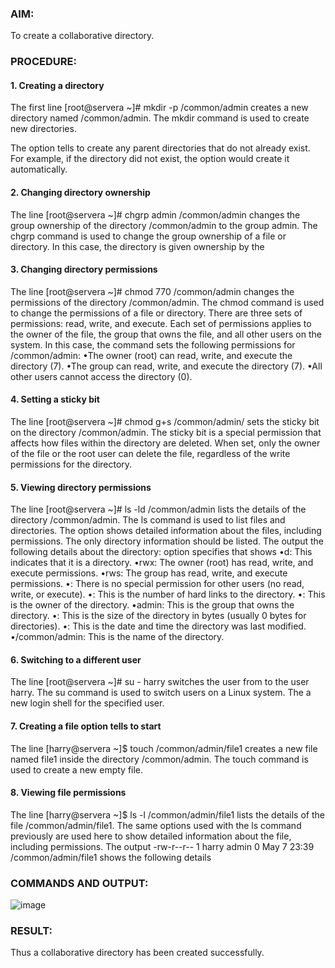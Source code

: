 ### AIM:
To create a collaborative directory.


### PROCEDURE:

#### 1. Creating a directory

The first line [root@servera ~]# mkdir -p /common/admin creates a new directory named /common/admin. The mkdir command is used to create new directories.

The option tells to create any parent directories that do not already exist. For example, if the directory did not exist, the option would create it automatically.

#### 2. Changing directory ownership

The line [root@servera ~]# chgrp admin /common/admin changes the group ownership of the directory /common/admin to the group admin. The chgrp command is used to change the group ownership of a file or directory. In this case, the directory
is given ownership by the

#### 3. Changing directory permissions 

The line [root@servera ~]# chmod 770 /common/admin changes the permissions
of the directory /common/admin. The chmod command is used to change the permissions of a file or directory. There are three sets of permissions: read, write, and execute. Each set of permissions applies to the owner of the file, the group that owns the file, and all other users on the system.
In this case, the command sets the following permissions for /common/admin:
•The owner (root) can read, write, and execute the directory (7).
•The group can read, write, and execute the directory (7).
•All other users cannot access the directory (0).

#### 4. Setting a sticky bit

The line [root@servera ~]# chmod g+s /common/admin/ sets the sticky bit on
the directory /common/admin. The sticky bit is a special permission that affects how files within the directory are deleted. When set, only the owner of the file or the root user can delete the file, regardless of the write permissions for the directory.

#### 5. Viewing directory permissions

The line [root@servera ~]# ls -ld /common/admin lists the details of the directory /common/admin. The ls command is used to list files and directories. The option shows detailed information about the files, including permissions. The only directory information should be listed.
The output the following details about the directory: option specifies that shows
•d: This indicates that it is a directory.
•rwx: The owner (root) has read, write, and execute permissions.
•rws: The	group has read, write, and execute permissions.
•: There is no special permission for other users (no read, write, or execute).
•: This is the number of hard links to the directory.
•: This is the owner of the directory.
•admin: This is the group that owns the directory.
•: This is the size of the directory in bytes (usually 0 bytes for directories).
•: This is the date and time the directory was last modified.
•/common/admin: This is the name of the directory.

#### 6. Switching to a different user

The line [root@servera ~]# su - harry switches the user from	to the user harry. The su command is used to switch users on a Linux system. The a new login shell for the specified user.

#### 7. Creating a file option tells to start

The line [harry@servera ~]$ touch /common/admin/file1 creates a new file
named file1 inside the directory /common/admin. The touch command is used to create a new empty file.

#### 8. Viewing file permissions

The line [harry@servera ~]$ ls -l /common/admin/file1 lists the details of
the file /common/admin/file1. The same options used with the ls command previously are used here to show detailed information about the file, including permissions.
The output -rw-r--r-- 1 harry admin 0 May 7 23:39 /common/admin/file1 shows the following details

### COMMANDS AND OUTPUT:

![image](https://github.com/user-attachments/assets/e3f59b1b-7e39-4ab3-902e-b1156275cb43)

### RESULT:

Thus a collaborative directory has been created successfully.
